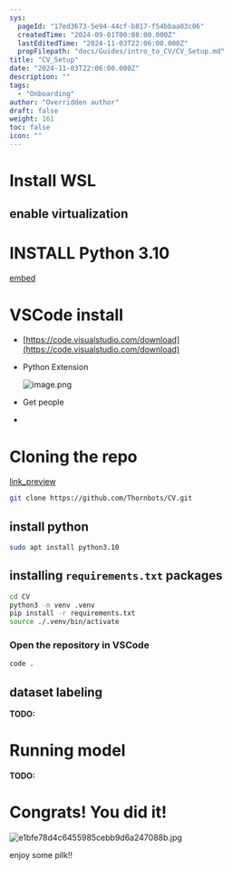 ```yaml
---
sys:
  pageId: "17ed3673-5e94-44cf-b817-f54bbaa03c06"
  createdTime: "2024-09-01T00:08:00.000Z"
  lastEditedTime: "2024-11-03T22:06:00.000Z"
  propFilepath: "docs/Guides/intro_to_CV/CV_Setup.md"
title: "CV_Setup"
date: "2024-11-03T22:06:00.000Z"
description: ""
tags:
  - "Onboarding"
author: "Overridden author"
draft: false
weight: 161
toc: false
icon: ""
---
```


# Install WSL

## enable virtualization

# INSTALL Python 3.10

[embed](https://www.rose-hulman.edu/class/csse/csse132/2425a/labs/prelab1-wsl2.html)

# VSCode install

- [https://code.visualstudio.com/download](https://code.visualstudio.com/download)
- Python Extension

	![image.png](https://prod-files-secure.s3.us-west-2.amazonaws.com/d518164a-d88e-44d1-a4ee-3adb3bd8bce0/d82b6650-a5e4-4d3c-b8c9-93d817dae00e/image.png?X-Amz-Algorithm=AWS4-HMAC-SHA256&X-Amz-Content-Sha256=UNSIGNED-PAYLOAD&X-Amz-Credential=ASIAZI2LB46634VGL5BH%2F20250205%2Fus-west-2%2Fs3%2Faws4_request&X-Amz-Date=20250205T200952Z&X-Amz-Expires=3600&X-Amz-Security-Token=IQoJb3JpZ2luX2VjEDIaCXVzLXdlc3QtMiJIMEYCIQDmDq6M04Uo49duRtMosk8D%2FxWGZYHu7i0s2Trw69HHRgIhALBNeIawZDqhLykz8iOKCeX8q2aCepynM%2BkLfg3%2BSD7%2BKv8DCEoQABoMNjM3NDIzMTgzODA1IgzPpk4PXMrDpWI%2BDcYq3AORk2FMmIW0lDagF7NQF9IPdZ8rTZ1%2BxwmEdkkiEyVwste7TiPxtYJb%2BZHNgzsp35IafjYfkJryWMXLtPBxT5u3%2Fb5zXTl00b5sst18fLec8BDWABy3Xmb1aRaW5%2BmbeizsM4w8jyDxTwC0zjZXSz%2Fxxmvwe1jg7HhtZQPBalPTkynAyHaODGrXE1xcAucNEtsZdLBLHeBhTBcTsGCJWH8bM3bAudjamzfj7z69W%2FUzqrGCgmjepVZI0FNbBk7UjH3seSc3XqaRj7FqgSyOkG05e%2BsQWOExO9wW%2FINGpYps%2FPY5kzfz67XgvumBBx8zT7ZpngwMzF0dWXxpHIzdzZrZq2zjkE6kx0j5wyicgwQvFpvf%2FVnLrHeyxIugcT70DOq3%2BosDSRq8shZaPfUDQepU0Vtfjm62HQZQU6dSkY4VzGRtBxfJOuxnQ5ISfS78cRWj7d%2BVBNgNMP%2Brt0KL9cODEqa09Eqd0WH3Zh99Pfi0Slja9aci%2F%2BWOxe%2B%2FAT9EtTlXxf7tnpqJ1x8cK%2Buv%2FYxJbi2FhahNNBMe%2BeJaPygLoGsdMYOCsmaph53w3JWKdTeLKB89Ou3KO3HSc%2BN3WAWw6LB600OhUDwGOuxqSMjrkZJKrDlCKmkxBy9kbzD1u469BjqkAW82eQfVgkFdfwYJlGl5hlq9wZ5Dex%2F8wWSesg1PBay4BaLke1CVIIcGY9V1cUvs0TMCVXxn9%2FWOK72qNhZnpgSfP3fGG7NGlq1jO5kLdCx%2FFAes1x6iwDWDJqXXQecZHH%2FKYWv313RPZp9QromexRk6kGn4%2FSUY8gyUF5U72zJRDlX8%2F7lJHN1mwRjx%2F874hxqCSLgpy7G20EN511JU7QH0R9Kf&X-Amz-Signature=dd8b815961f05a0fa5a290a35feae7d3916b7e29213f66e0975da87b0dab5001&X-Amz-SignedHeaders=host&x-id=GetObject)
- Get people
- 

# Cloning the repo

[link_preview](https://github.com/Thornbots/CV/)

```bash
git clone https://github.com/Thornbots/CV.git
```

## install python

```bash
sudo apt install python3.10
```

## installing `requirements.txt` packages

```bash
cd CV
python3 -m venv .venv
pip install -r requirements.txt
source ./.venv/bin/activate
```

### Open the repository in VSCode

```bash
code .
```

## dataset labeling  

**TODO:**

# Running model

**TODO:**

# Congrats! You did it!

![e1bfe78d4c6455985cebb9d6a247088b.jpg](https://prod-files-secure.s3.us-west-2.amazonaws.com/d518164a-d88e-44d1-a4ee-3adb3bd8bce0/7d1ce04e-65d6-40c8-814d-754280e9515a/e1bfe78d4c6455985cebb9d6a247088b.jpg?X-Amz-Algorithm=AWS4-HMAC-SHA256&X-Amz-Content-Sha256=UNSIGNED-PAYLOAD&X-Amz-Credential=ASIAZI2LB4666RMTIOCA%2F20250205%2Fus-west-2%2Fs3%2Faws4_request&X-Amz-Date=20250205T200952Z&X-Amz-Expires=3600&X-Amz-Security-Token=IQoJb3JpZ2luX2VjEDIaCXVzLXdlc3QtMiJGMEQCIDmGaW2mh%2FaKB1LLn4YSGekv8oE%2FpKhwvqJEZFaYUn7rAiB%2FXWN%2F347wiC8U3I3UwcqvzL26YImoJMXibBJjtVPxTyr%2FAwhKEAAaDDYzNzQyMzE4MzgwNSIMfWqi8oCn3fo2j2oEKtwDrbmc04EUmxRqwC%2FgtoGkyO%2BHuE2r2fWO9PeFMcmErxNqpxjg6GLULV%2BGO9OIp2Rixps%2FuaGyAnOW%2Bi3esmO98JmIebXOOpPfnj%2FRY1icayriQqU5KPApdTuzl7Z1hxEcdK%2BhowwkI9QML9ynl%2BypTdiIduQGTNMnGGybv%2FY%2BvbcAz8WjGp2g0EQGZjcuegQLwJLUb8YYzf9QMGm7Mc4xXPOiubb2j9U2ZNGtE8Rw2mZlCtOBpPbQEDKvyXTkY429UserTuWVvVN%2BvIjYw6B%2F2keRlqxa%2BQlRVDC1jRiSby00F%2BZjWRth035Rlro%2B9Cp%2FVrmBuRAGWF98N1AcTnalvjwgiYVt2eJ2B9GXDkxfJ4O6qLuvwTIQkB6RDpDbs%2B8tYIohyp9wffmgvF3Az%2Bm00ZyxwwMcaM8XeLFig0RxuRB1%2BhXDHhXTTKVdApqWEXZjr8f%2FjBRsGg76r5i4lYk4yTBxbmXtjte%2B04DO0MNIM56N3VAeUUFVZVOzXET%2F2KvP1j6Sx0b5wIqEFEmRAbni0edjuwJXoGWhIees3Bk%2BjUhz0uELusa65yhnrKDPpKBoKVumDb1jhEuB3YeThei%2F4ycYRChO8xdsvOqsHWD0Bf3LzZ5%2BX2vVXFdpmdgwvruOvQY6pgGZ8V5I8AgwBgUeGsa%2Bq0U%2B1zov5AUNUjJklG9w3Us5wYsX0mWPXdTWtukKut54fVN5qeV4FCOHGxt9kKcpshLbHhSlKzFktSgXSOIQDHmu89gdIykBy6XcMd9ZngMRpEhy7bC6uzzLuvN04%2BAKgdVxe%2BWP2GR%2Fe%2F8yQpqvfw2gn2IUEE3%2FmM2Tbjs87624kU1iMgce26zk6QmM5pkNaaGUjI%2FQDoFG&X-Amz-Signature=ade7997dc4db6ced797647ca72f80d71527c5da67ac8a7c566a424adfa2f0d2f&X-Amz-SignedHeaders=host&x-id=GetObject)

enjoy some pilk!!
